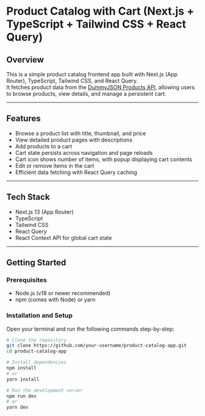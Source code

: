 # Product Catalog with Cart (Next.js + TypeScript + Tailwind CSS + React Query)

## Overview

This is a simple product catalog frontend app built with Next.js (App Router), TypeScript, Tailwind CSS, and React Query.  
It fetches product data from the [DummyJSON Products API](https://dummyjson.com/products), allowing users to browse products, view details, and manage a persistent cart.

---

## Features

- Browse a product list with title, thumbnail, and price
- View detailed product pages with descriptions
- Add products to a cart
- Cart state persists across navigation and page reloads
- Cart icon shows number of items, with popup displaying cart contents
- Edit or remove items in the cart
- Efficient data fetching with React Query caching

---

## Tech Stack

- Next.js 13 (App Router)
- TypeScript
- Tailwind CSS
- React Query
- React Context API for global cart state

---

## Getting Started

### Prerequisites

- Node.js (v18 or newer recommended)
- npm (comes with Node) or yarn

### Installation and Setup

Open your terminal and run the following commands step-by-step:

```bash
# Clone the repository
git clone https://github.com/your-username/product-catalog-app.git
cd product-catalog-app

# Install dependencies
npm install
# or
yarn install

# Run the development server
npm run dev
# or
yarn dev
```
